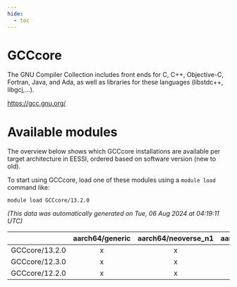 ```yaml
---
hide:
  - toc
---
```


GCCcore
=======


The GNU Compiler Collection includes front ends for C, C++, Objective-C, Fortran, Java, and Ada, as well as libraries for these languages (libstdc++, libgcj,...).

https://gcc.gnu.org/
# Available modules


The overview below shows which GCCcore installations are available per target architecture in EESSI, ordered based on software version (new to old).

To start using GCCcore, load one of these modules using a `module load` command like:

```shell
module load GCCcore/13.2.0
```

*(This data was automatically generated on Tue, 06 Aug 2024 at 04:19:11 UTC)*  

| |aarch64/generic|aarch64/neoverse_n1|aarch64/neoverse_v1|x86_64/generic|x86_64/amd/zen2|x86_64/amd/zen3|x86_64/amd/zen4|x86_64/intel/haswell|x86_64/intel/skylake_avx512|
| :---: | :---: | :---: | :---: | :---: | :---: | :---: | :---: | :---: | :---: |
|GCCcore/13.2.0|x|x|x|x|x|x|x|x|x|
|GCCcore/12.3.0|x|x|x|x|x|x|x|x|x|
|GCCcore/12.2.0|x|x|x|x|x|x|-|x|x|
